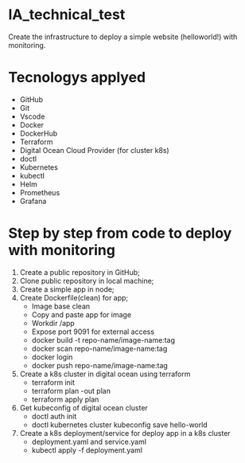 # IA_technical_test
Create the infrastructure to deploy a simple website (helloworld!) with monitoring.
# Tecnologys applyed
- GitHub
- Git
- Vscode
- Docker
- DockerHub
- Terraform
- Digital Ocean Cloud Provider (for cluster k8s)
- doctl
- Kubernetes
- kubectl
- Helm
- Prometheus
- Grafana

# Step by step from code to deploy with monitoring
1. Create a public repository in GitHub;
2. Clone public repository in local machine;
3. Create a simple app in node;
4. Create Dockerfile(clean) for app;
    - Image base clean
    - Copy and paste app for image 
    - Workdir /app
    - Expose port 9091 for external access
    - docker build -t repo-name/image-name:tag
    - docker scan repo-name/image-name:tag
    - docker login
    - docker push repo-name/image-name:tag 
5. Create a k8s cluster in digital ocean using terraform
    - terraform init
    - terraform plan -out plan
    - terraform apply plan
6. Get kubeconfig of digital ocean cluster
    - doctl auth init 
    - doctl kubernetes cluster kubeconfig save hello-world
7. Create a k8s deployment/service for deploy app in a k8s cluster
    - deployment.yaml and service.yaml
    - kubectl apply -f deployment.yaml 
